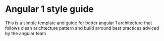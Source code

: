# Angular 1 style guide

This is a simple template and guide for better angular 1 architecture that follows clean arichtecture pattern and build arround best practices adviced by the angular team